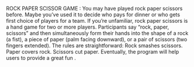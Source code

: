 ROCK PAPER SCISSOR GAME : You may have played rock paper scissors before. Maybe you’ve used it to decide who pays for dinner or who gets first choice of players for a team. If you’re unfamiliar, rock paper scissors is a hand game for two or more players. Participants say “rock, paper, scissors” and then simultaneously form their hands into the shape of a rock (a fist), a piece of paper (palm facing downward), or a pair of scissors (two fingers extended). The rules are straightforward: Rock smashes scissors. Paper covers rock. Scissors cut paper. Eventually, the program will help users to provide a great fun .
